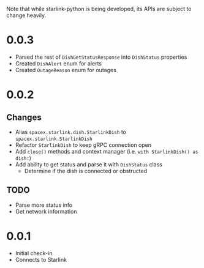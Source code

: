 Note that while starlink-python is being developed, its APIs are subject to change heavily.
# 0.0.3
- Parsed the rest of `DishGetStatusResponse` into `DishStatus` properties
- Created `DishAlert` enum for alerts
- Created `OutageReason` enum for outages

# 0.0.2
## Changes

- Alias `spacex.starlink.dish.StarlinkDish` to `spacex.starlink.StarlinkDish`
- Refactor `StarlinkDish` to keep gRPC connection open
- Add `close()` methods and context manager (i.e. `with StarlinkDish() as dish:`)
- Add ability to get status and parse it with `DishStatus` class
  - Determine if the dish is connected or obstructed

## TODO

- Parse more status info
- Get network information

# 0.0.1

- Initial check-in
- Connects to Starlink